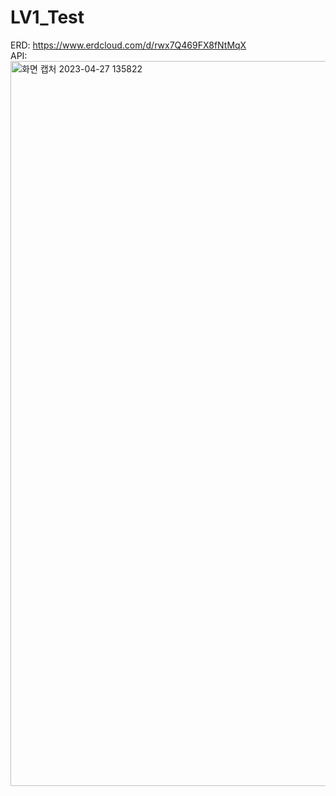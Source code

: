 # LV1_Test

ERD: https://www.erdcloud.com/d/rwx7Q469FX8fNtMqX<br/>
API:
<img width="1160" alt="화면 캡처 2023-04-27 135822" src="https://user-images.githubusercontent.com/128471362/234763317-bd4c3d24-84d7-43a9-9cc7-843cce69d5bf.png">
